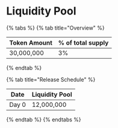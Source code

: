# Liquidity Pool

{% tabs %}
{% tab title="Overview" %}


| Token Amount | % of total supply |
| ------------ | ----------------- |
| 30,000,000   | 3%                |
{% endtab %}

{% tab title="Release Schedule" %}


| Date  | Liquidity Pool |
| ----- | -------------- |
| Day 0 | 12,000,000     |
{% endtab %}
{% endtabs %}
